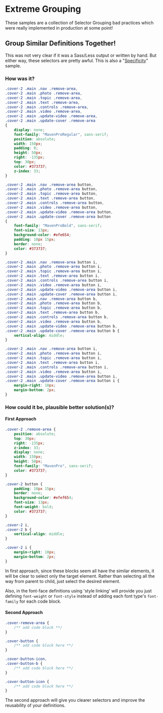 # Extreme Grouping
These samples are a collection of Selector Grouping bad practices which were really implemented in production at some point!

## Group Similar Definitions Together!
This was not very clear if it was a Sass/Less output or written by hand. But either way, these selectors are pretty awful. This is also a "[Specificity](specificity.md)" sample.

### How was it?
```css
.cover-2 .main .nav .remove-area,
.cover-2 .main .photo .remove-area,
.cover-2 .main .topic .remove-area,
.cover-2 .main .text .remove-area,
.cover-2 .main .controls .remove-area,
.cover-2 .main .video .remove-area,
.cover-2 .main .update-video .remove-area,
.cover-2 .main .update-cover .remove-area
{
	display: none;
    font-family: "MavenProRegular", sans-serif;
    position: absolute;
    width: 150px;
    padding: 0;
    height: 50px;
    right: -135px;
    top: 30px;
    color: #373737;
    z-index: 33;
}

.cover-2 .main .nav .remove-area button,
.cover-2 .main .photo .remove-area button,
.cover-2 .main .topic .remove-area button,
.cover-2 .main .text .remove-area button,
.cover-2 .main .controls .remove-area button,
.cover-2 .main .video .remove-area button,
.cover-2 .main .update-video .remove-area button,
.cover-2 .main .update-cover .remove-area button
{
    font-family: "MavenProBold", sans-serif;
    font-size: 13px;
    background-color: #efe654;
    padding: 10px 15px;
    border: none;
    color: #373737;
}

.cover-2 .main .nav .remove-area button i,
.cover-2 .main .photo .remove-area button i,
.cover-2 .main .topic .remove-area button i,
.cover-2 .main .text .remove-area button i,
.cover-2 .main .controls .remove-area button i,
.cover-2 .main .video .remove-area button i,
.cover-2 .main .update-video .remove-area button i,
.cover-2 .main .update-cover .remove-area button i,
.cover-2 .main .nav .remove-area button b,
.cover-2 .main .photo .remove-area button b,
.cover-2 .main .topic .remove-area button b,
.cover-2 .main .text .remove-area button b,
.cover-2 .main .controls .remove-area button b,
.cover-2 .main .video .remove-area button b,
.cover-2 .main .update-video .remove-area button b,
.cover-2 .main .update-cover .remove-area button b {
	vertical-align: middle;
}

.cover-2 .main .nav .remove-area button i,
.cover-2 .main .photo .remove-area button i,
.cover-2 .main .topic .remove-area button i,
.cover-2 .main .text .remove-area button i,
.cover-2 .main .controls .remove-area button i,
.cover-2 .main .video .remove-area button i,
.cover-2 .main .update-video .remove-area button i,
.cover-2 .main .update-cover .remove-area button i {
	margin-right: 10px;
    margin-bottom: 2px;
}
```

### How could it be, plausible better solution(s)? 
#### First Approach
```css
.cover-2 .remove-area {
	position: absolute;
    top: 30px;
    right: -135px;
    z-index: 33;
    display: none;
    width: 150px;
    height: 50px;
    font-family: "MavenPro", sans-serif;
    color: #373737;
}

.cover-2 button {
	padding: 10px 15px;
    border: none;
    background-color: #efef654;
    font-size: 13px;
    font-weight: bold;
    color: #373737;
}

.cover-2 i,
.cover-2 b {
	vertical-align: middle;
}

.cover-2 i {
	margin-right: 10px;
    margin-bottom: 2px;
}
```
In first approach, since these blocks seem all have the similar elements, it will be clear to select only the target element. Rather than selecting all the way from parent to child, just select the desired element.

Also, in the font-face definitions using 'style linking' will provide you just defining `font-weight` or `font-style` instead of adding each font type's `font-family` for each code block.

#### Second Approach
```css
.cover-remove-area {
	/** add code block **/
}

.cover-button {
	/** add code block here **/
}

.cover-button-icon,
.cover-button-b {
	/** add code block here **/
}

.cover-button-icon {
	/** add code block here **/
}
```
The second approach will give you clearer selectors and improve the reusability of your definitions.